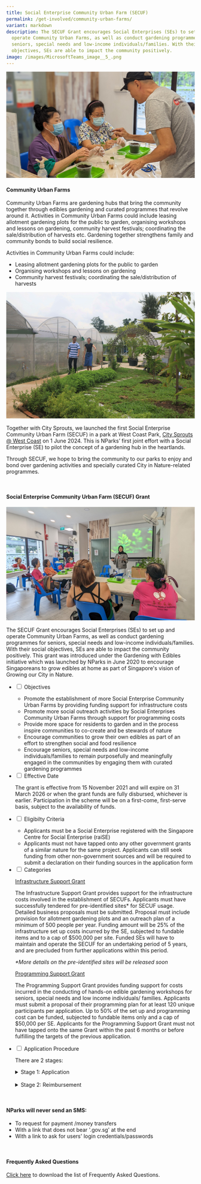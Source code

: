 ```yaml
---
title: Social Enterprise Community Urban Farm (SECUF)
permalink: /get-involved/community-urban-farms/
variant: markdown
description: The SECUF Grant encourages Social Enterprises (SEs) to set up and
  operate Community Urban Farms, as well as conduct gardening programmes for
  seniors, special needs and low-income individuals/families. With their social
  objectives, SEs are able to impact the community positively.
image: /images/MicrosoftTeams_image__5_.png
---
```

<style>
	details {
	cursor: pointer;
	}

details > p {
	margin-left: 22px;
	}

details > ul li {
	margin-left: 22px;
	}
	
details[open] > summary {
	font-weight: 800;
	}

</style>

<section>
	<img src="/images/PXL_20230406_085506119_PORTRAIT.jpg">
	<h4>Community Urban Farms</h4>
	<p>Community Urban Farms are gardening hubs that bring the community together through edibles gardening and curated programmes that revolve around it. Activities in Community Urban Farms could include leasing allotment gardening plots for the public to garden, organising workshops and lessons on gardening, community harvest festivals; coordinating the sale/distribution of harvests etc. Gardening together strengthens family and community bonds to build social resilience.</p>
	<p>Activities in Community Urban Farms could include:</p>
	<ul>
		<li>Leasing allotment gardening plots for the public to garden</li>
		<li>Organising workshops and lessons on gardening</li>
		<li>Community harvest festivals; coordinating the sale/distribution of harvests</li>
	</ul>
		<img src="/images/High%20res%20photos/Members_of_the_community_visiting_the_SECUF_at_West_Coast_Park.jpg">
	<p>Together with City Sprouts, we launched the first Social Enterprise Community Urban Farm (SECUF) in a park at West Coast Park, <a href="https://citysprouts.com.sg/">City Sprouts @ West Coast</a> on 1 June 2024. This is NParks’ first joint effort with a Social Enterprise (SE) to pilot the concept of a gardening hub in the heartlands. </p>
	<p>Through SECUF, we hope to bring the community to our parks to enjoy and bond over gardening activities and specially curated City in Nature-related programmes.</p>
	<br>
</section>

<section>
	<h4>Social Enterprise Community Urban Farm (SECUF) Grant</h4>
	<img src="/images/PXL_20230406_071359052_MP1.jpg">
	<p>The SECUF Grant encourages Social Enterprises (SEs) to set up and operate Community Urban Farms, as well as conduct gardening programmes for seniors, special needs and low-income individuals/families. With their social objectives, SEs are able to impact the community positively. This grant was introduced under the Gardening with Edibles initiative which was launched by NParks in June 2020 to encourage Singaporeans to grow edibles at home as part of Singapore's vision of Growing our City in Nature.
	</p><ul class="jekyllcodex_accordion">
		<li><input type="checkbox" id="accordion1">
		<label for="accordion1">Objectives</label><div>
			<ul>
				<li>Promote the establishment of more Social Enterprise Community Urban Farms by providing funding support for infrastructure costs</li>
				<li>Promote more social outreach activities by Social Enterprises Community Urban Farms through support for programming costs</li>
				<li>Provide more space for residents to garden and in the process inspire communities to co-create and be stewards of nature</li>
				<li>Encourage communities to grow their own edibles as part of an effort to strengthen social and food resilience</li>
				<li>Encourage seniors, special needs and low-income individuals/families to remain purposefully and meaningfully engaged in the communities by engaging them with curated gardening programmes</li>
			</ul>
		</div></li>
		<li><input type="checkbox" id="accordion2">
		<label for="accordion2">Effective Date</label><div>
			<p>The grant is effective from 15 November 2021 and will expire on 31 March 2026 or when the grant funds are fully disbursed, whichever is earlier. Participation in the scheme will be on a first-come, first-serve basis, subject to the availability of funds.</p>
		</div></li>
		<li><input type="checkbox" id="accordion3">
		<label for="accordion3">Eligibilty Criteria</label><div>
			<ul>
				<li>Applicants must be a Social Enterprise registered with the Singapore Centre for Social Enterprise (raiSE)</li>
				<li>Applicants must not have tapped onto any other government grants of a similar nature for the same project. Applicants can still seek funding from other non-government sources and will be required to submit a declaration on their funding sources in the application form</li>
			</ul>
		</div></li>
		<li><input type="checkbox" id="accordion4">
		<label for="accordion4">Categories</label><div>
			<p><u>Infrastructure Support Grant</u></p>
			<p>The Infrastructure Support Grant provides support for the infrastructure costs involved in the establishment of SECUFs. Applicants must have successfully tendered for pre-identified sites* for SECUF usage. Detailed business proposals must be submitted. Proposal must include provision for allotment gardening plots and an outreach plan of a minimum of 500 people per year. Funding amount will be 25% of the infrastructure set up costs incurred by the SE, subjected to fundable items and to a cap of $500,000 per site. Funded SEs will have to maintain and operate the SECUF for an undertaking period of 5 years, and are precluded from further applications within this period.</p>
			<p><em>*More details on the pre-identified sites will be released soon</em></p>
			<p><u>Programming Support Grant</u></p>
			<p>The Programming Support Grant provides funding support for costs incurred in the conducting of hands-on edible gardening workshops for seniors, special needs and low income individuals/ families. Applicants must submit a proposal of their programming plan for at least 120 unique participants per application. Up to 50% of the set up and programming cost can be funded, subjected to fundable items only and a cap of $50,000 per SE. Applicants for the Programming Support Grant must not have tapped onto the same Grant within the past 6 months or before fulfilling the targets of the previous application.</p>
		</div></li>
		<li><input type="checkbox" id="accordion5">
		<label for="accordion5">Application Procedure</label><div>
			<p>There are 2 stages:</p>
			<details>
				<summary>Stage 1: Application</summary>
					<p style="margin-top:10px; margin-bottom:25px">Applicants who are interested in the grant are welcome to fill in a query form <a href="https://form.gov.sg/613ee1537ca28500127562b2">here</a>.</p>
					<p>Upon receiving your query, our Manager In-Charge will assess your eligibility and guide you on the application process thereafter. Do note that the application needs to be approved before any works begin, to ensure that the SECUF or programmes qualify for funding.</p>
					<p>After the application has been approved, applicants will receive a letter of offer from NParks. This letter of offer is valid for 12 months during which the funds will be reserved. The funded infrastructure and gardening programmes must be completed within this period. Do note that the applicant can only commence with their works only upon receiving the letter of offer.</p>
					<p><strong>Supporting documents for Application of Infrastructure Support Grant</strong></p>
					<ul>
						<li>The duly completed Application Form</li>
						<li>Membership letter from the Singapore Centre for Social Enterprise (raiSE)</li>
						<li>Business proposal, including nature, mode of operation and space layout of all the components of the SECUF, etc.</li>
						<li>A formal document (such as quotation or a receipt) showing the detailed breakdown of the proposed cost of the infrastructure set up</li>
						<li>Detailed plans for outreach efforts to the community, e.g. calendar of events, types and frequencies of workshops/seminars/webinars, etc.</li>
						<li>ACRA Business Profile</li>
						<li>Employment opportunities for disadvantaged communities (if any)</li>
						<li>Any other documents as may be requested for by NParks</li>
					</ul>
					<p><strong>Supporting documents for Application of Programming Support Grant</strong></p>
					<ul>
						<li>The duly completed Application Form</li>
						<li>Membership letter from the Singapore Centre for Social Enterprise (raiSE)</li>
						<li>A proposal of the type of programme and its content, target community segment(s) and class size, frequency and period of programme</li>
						<li>Quotations for the actual programme delivery as well as the set up required</li>
						<li>ACRA Business Profile</li>
						<li>Any other documents as may be requested for by NParks</li>
					</ul>
					<p style="margin-top:10px; margin-bottom:25px">Upon obtaining our in-principle approval of your successful application, you may proceed with your set up works (for Infrastructure Support Grant) as well as preparation for programme delivery (for Programming Support Grant). Please take note of the documents required during reimbursement stage and keep a good record of the information and documents required. We reserve the right to exclude items for funding if documentation is incomplete or unclear. Once your set up works (for Infrastructure Support Grant) and programming delivery (for Programming Support Grant) is completed, please inform your Manager In-Charge, and you will be guided for the reimbursement process.</p>
			</details>
			<br>
			<details>
				<summary>Stage 2: Reimbursement</summary>
					<p style="margin-top:10px; margin-bottom:25px">After the SECUF set up is complete (for Infrastructure Grant), or after you have finished programme delivery (for Programming Grant), a reimbursement form** must be submitted for the funding to be disbursed. For Infrastructure Grant, your SECUF has to be functional with outreach and allotment gardening programmes running. A site inspection will also be carried out to verify the set up. Please contact your manager in-charge upon project completion and you will be guided through the reimbursement process.</p>
					<p><em>**Do note that if the applicant is GST registered, they are not allowed to claim the input tax amount during reimbursement.</em></p>
					<p><strong>Supporting documents for Reimbursement of Infrastructure Support Grant</strong></p>
					<ul>
						<li>The duly completed Reimbursement Form</li>
						<li>Membership letter from the Singapore Centre for Social Enterprise (raiSE)</li>
						<li>Proof of payments for the total set up cost</li>
						<li>Bill of quantities for the set up</li>
						<li>As-built drawings of the Community Urban Farm</li>
						<li>An audited Statement of Accounts by an ACRA-registered external auditor with the stated Terms of References</li>
						<li>Detailed Plans for outreach efforts to the community, e.g. calendar of events, types and frequencies of workshops/seminars/webinars, etc</li>
						<li>A letter of undertaking to maintain the funded infrastructure and operate Community Urban Farm for the duration of the Holding Period</li>
						<li>Employment opportunities for disadvantaged communities (if any)</li>
						<li>Any other documents as may be requested for by NParks</li>
					</ul>
					<p><strong>Supporting documents for Reimbursement of Programming Support Grant</strong></p>
					<ul>
						<li>The duly completed Reimbursement Form</li>
						<li>Membership letter from the Singapore Centre for Social Enterprise (raiSE)</li>
						<li>Proof of payments and itemised cost breakdown of the programme delivery and the set up required for the programme</li>
						<li>A tabulated report of the following information for all the workshops: date and time of workshop, type/name of workshop, targeted community segment, number of participants</li>
						<li>List of participants comprising of the following information: Full name of participants (as per NRIC), last 4 alphanumeric characters of NRIC, age, organisation the participants belong to, community segment involved</li>
						<li>Supporting documentation from organisation receiving the programming (for organised groups)</li>
						<li>Dated photographic evidence (Minimum 2 photos for each workshop )
						</li><li>Photographic evidence of any materials procured as part of the set up required for the programme</li>
						<li>Any other documents as may be requested for by NParks</li>
					</ul>
				</details>
			</div></li>
	</ul>
	<br>
</section>

<section>
	<h4>NParks will never send an SMS:</h4>
	<ul>
		<li>To request for payment /money transfers</li>
		<li>With a link that does not bear '.gov.sg' at the end</li>
		<li>With a link to ask for users' login credentials/passwords</li>
	</ul>
	<br>
</section>
	
<section>
	<h4>Frequently Asked Questions</h4>
	<p><a href="/files/SECUF_Grant_Website_FAQs_17Jul2025.pdf">Click here</a> to download the list of Frequently Asked Questions.</p>
</section>